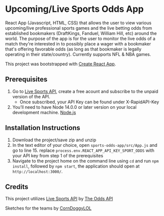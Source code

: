 # Upcoming/Live Sports Odds App

React App (Javascript, HTML, CSS) that allows the user to view various upcoming/live professional sports games and the live betting odds from established bookmakers (DraftKings, Fanduel, William Hill, etc) around the world. The purpose of the app is for the user to monitor the live odds of a match they're interested in to possibly place a wager with a bookmaker that's offering favorable odds (as long as that bookmaker is legally operating in their state/country). Currently supports NFL & NBA games.

This project was bootstrapped with [Create React App](https://github.com/facebook/create-react-app).

## Prerequisites

1. Go to [Live Sports API](https://rapidapi.com/theoddsapi/api/live-sports-odds), create a free acount and subscribe to the unpaid version of the API.
   - Once subscribed, your API Key can be found under X-RapidAPI-Key
2. You’ll need to have Node 14.0.0 or later version on your local development machine. [Node.js](https://nodejs.org/en/download/)

## Installation Instructions

1. Download the project/save zip and unzip
2. In the text editor of your choice, open `sports-odds-app/src/App.js` and go to line 15. replace `process.env.REACT_APP_API_KEY_SPORT_ODDS` with your API key from step 1 of the prerequisites
3. Navigate to the project home on the command line using `cd` and run `npm install`, followed by `npm start`, the application should open at `http://localhost:3000/`.

## Credits

This project utilizes [Live Sports API](https://rapidapi.com/theoddsapi/api/live-sports-odds) by [The Odds API](https://rapidapi.com/user/theoddsapi)

Sketches for the teams by [CornDoggyLOL](https://corndoggydrawings.com/)
